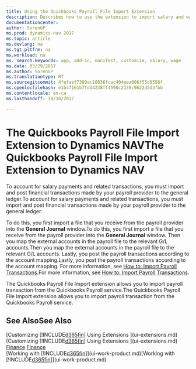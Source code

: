 ```yaml
---
title: Using the Quickbooks Payroll File Import Extension
description: Describes how to use the extension to import salary and wage transactions from the Quickbooks Payroll service.
documentationcenter: 
author: SorenGP
ms.prod: dynamics-nav-2017
ms.topic: article
ms.devlang: na
ms.tgt_pltfrm: na
ms.workload: na
ms. search.keywords: app, add-in, manifest, customize, salary, wage
ms.date: 03/29/2017
ms.author: SorenGP
ms.translationtype: HT
ms.sourcegitcommit: 4fefaef7380ac10836fcac404eea006f55d8556f
ms.openlocfilehash: e1b47161b7fdd4238ff4590c2139c9622d5d3fbb
ms.contentlocale: en-ca
ms.lasthandoff: 10/16/2017

---
```

# <a name="the-quickbooks-payroll-file-import-extension-to-dynamics-nav"></a><span data-ttu-id="1699e-103">The Quickbooks Payroll File Import Extension to Dynamics NAV</span><span class="sxs-lookup"><span data-stu-id="1699e-103">The Quickbooks Payroll File Import Extension to Dynamics NAV</span></span>
<span data-ttu-id="1699e-104">To account for salary payments and related transactions, you must import and post financial transactions made by your payroll provider to the general ledger.</span><span class="sxs-lookup"><span data-stu-id="1699e-104">To account for salary payments and related transactions, you must import and post financial transactions made by your payroll provider to the general ledger.</span></span>

<span data-ttu-id="1699e-105">To do this, you first import a file that you receive from the payroll provider into the **General Journal** window.</span><span class="sxs-lookup"><span data-stu-id="1699e-105">To do this, you first import a file that you receive from the payroll provider into the **General Journal** window.</span></span> <span data-ttu-id="1699e-106">Then you map the external accounts in the payroll file to the relevant G/L accounts.</span><span class="sxs-lookup"><span data-stu-id="1699e-106">Then you map the external accounts in the payroll file to the relevant G/L accounts.</span></span> <span data-ttu-id="1699e-107">Lastly, you post the payroll transactions according to the account mapping.</span><span class="sxs-lookup"><span data-stu-id="1699e-107">Lastly, you post the payroll transactions according to the account mapping.</span></span> <span data-ttu-id="1699e-108">For more information, see [How to: Import Payroll Transactions](finance-how-import-payroll-transactions.md).</span><span class="sxs-lookup"><span data-stu-id="1699e-108">For more information, see [How to: Import Payroll Transactions](finance-how-import-payroll-transactions.md).</span></span>

<span data-ttu-id="1699e-109">The Quickbooks Payroll File Import extension allows you to import payroll transaction from the Quickbooks Payroll service.</span><span class="sxs-lookup"><span data-stu-id="1699e-109">The Quickbooks Payroll File Import extension allows you to import payroll transaction from the Quickbooks Payroll service.</span></span>

## <a name="see-also"></a><span data-ttu-id="1699e-110">See Also</span><span class="sxs-lookup"><span data-stu-id="1699e-110">See Also</span></span>
<span data-ttu-id="1699e-111">[Customizing [!INCLUDE[d365fin](includes/d365fin_md.md)] Using Extensions ](ui-extensions.md)  </span><span class="sxs-lookup"><span data-stu-id="1699e-111">[Customizing [!INCLUDE[d365fin](includes/d365fin_md.md)] Using Extensions ](ui-extensions.md)  </span></span>  
<span data-ttu-id="1699e-112">[Finance](finance.md)  </span><span class="sxs-lookup"><span data-stu-id="1699e-112">[Finance](finance.md)  </span></span>  
<span data-ttu-id="1699e-113">[Working with [!INCLUDE[d365fin](includes/d365fin_md.md)]](ui-work-product.md)</span><span class="sxs-lookup"><span data-stu-id="1699e-113">[Working with [!INCLUDE[d365fin](includes/d365fin_md.md)]](ui-work-product.md)</span></span>

